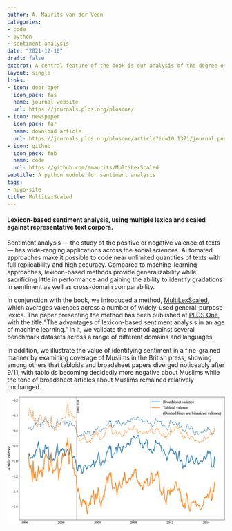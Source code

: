 ```yaml
---
author: A. Maurits van der Veen
categories:
- code
- python
- sentiment analysis
date: "2021-12-10"
draft: false
excerpt: A central feature of the book is our analysis of the degree of positivity or negativity of a newspaper articles. To perform this analysis, we developed a new sentiment analysis method, which outperforms other lexicon-based approaches on standard benchmarks and is more robust across a range of different domains.
layout: single
links:
- icon: door-open
  icon_pack: fas
  name: journal website
  url: https://journals.plos.org/plosone/
- icon: newspaper
  icon_pack: far
  name: download article
  url: https://journals.plos.org/plosone/article?id=10.1371/journal.pone.0313092&?utm_id=plos111&utm_source=internal&utm_medium=email&utm_campaign=author
- icon: github
  icon_pack: fab
  name: code
  url: https://github.com/amaurits/MultiLexScaled
subtitle: A python module for sentiment analysis
tags:
- hugo-site
title: MultiLexScaled
---
```


#### Lexicon-based sentiment analysis, using multiple lexica and scaled against representative text corpora.

Sentiment analysis — the study of the positive or negative valence of texts — has wide-ranging 
applications across the social sciences. Automated approaches make it possible to code near 
unlimited quantities of texts with full replicability and high accuracy. Compared to machine-learning 
approaches, lexicon-based methods provide generalizability while sacrificing little in performance 
and gaining the ability to identify gradations in sentiment as well as cross-domain comparability. 

In conjunction with the book, we introduced a method, [MultiLexScaled](https://github.com/amaurits/MultiLexScaled), which averages valences across 
a number of widely-used general-purpose lexica. The paper presenting the method has been published
at [PLOS One](https://journals.plos.org/plosone/), with the title "The advantages of lexicon-based sentiment analysis in an age of machine learning." 
In it, we validate the method against several benchmark datasets across a range of different domains and languages. 

In addition, we illustrate the value of identifying sentiment in a fine-grained manner by examining 
coverage of Muslims in the British press, showing among others that tabloids and broadsheet papers diverged 
noticeably after 9/11, with tabloids becoming decidedly more negative about Muslims while the 
tone of broadsheet articles about Muslims remained relatively unchanged.

![key figure](PLOS1_figure.png)
